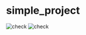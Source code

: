 # simple_project

![check](https://github.com/AmrAhmedElagoz/simple_project/actions/workflows/tests.yml/badge.svg)
![check](https://github.com/AmrAhmedElagoz/simple_project/actions/workflows/docs.yml/badge.svg)